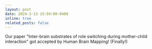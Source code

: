```yaml
---
layout: post
date: 2024-3-13 15:59:00-0400
inline: true
related_posts: false
---
```


Our paper "Inter-brain substrates of role switching during mother-child interaction" got accepted by Human Brain Mapping! (Finally!)
